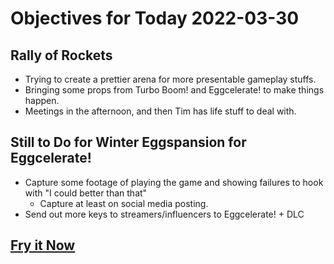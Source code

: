 # Objectives for Today 2022-03-30

## Rally of Rockets

- Trying to create a prettier arena for more presentable gameplay stuffs.
- Bringing some props from Turbo Boom! and Eggcelerate! to make things happen.
- Meetings in the afternoon, and then Tim has life stuff to deal with.

## Still to Do for Winter Eggspansion for Eggcelerate!

- Capture some footage of playing the game and showing failures to hook with "I could better than that"
  - Capture at least on social media posting.
- Send out more keys to streamers/influencers to Eggcelerate! + DLC

## [Fry it Now](https://store.steampowered.com/app/1902100/Winter_Eggspansion_for_Eggcelerate/)
